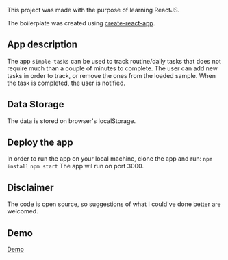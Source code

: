 This project was made with the purpose of learning ReactJS.

The boilerplate was created using [create-react-app](https://github.com/facebookincubator/create-react-app).

## App description
The app `simple-tasks` can be used to track routine/daily tasks that does not require much than a couple of minutes to complete. The user can add new tasks in order to track, or remove the ones from the loaded sample. When the task is completed, the user is notified.

## Data Storage
The data is stored on browser's localStorage.


## Deploy the app
In order to run the app on your local machine, clone the app and run:
`npm install`
`npm start`
The app wil run on port 3000.

## Disclaimer 
The code is open source, so suggestions of what I could've done better are welcomed.

## Demo
[Demo](https://dnovac.github.io/simple-tasks)

